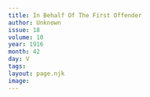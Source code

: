 ```yaml
---
title: In Behalf Of The First Offender
author: Unknown
issue: 18
volume: 10
year: 1916
month: 42
day: V
tags:
layout: page.njk
image:
---
```

